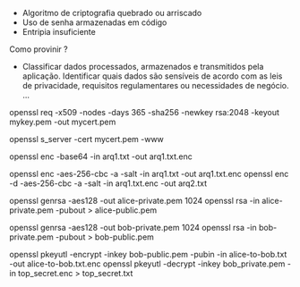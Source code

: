 - Algoritmo de criptografia quebrado ou arriscado
- Uso de senha armazenadas em código
- Entripia insuficiente

Como provinir ?

- Classificar dados processados, armazenados e transmitidos pela aplicação. Identificar quais dados são sensíveis de acordo com as leis de privacidade, requisitos regulamentares ou necessidades de negócio.
...

openssl req -x509 -nodes -days 365 -sha256 -newkey rsa:2048 -keyout mykey.pem -out mycert.pem

openssl s_server -cert mycert.pem -www

openssl enc -base64 -in arq1.txt -out arq1.txt.enc

openssl enc -aes-256-cbc -a -salt -in arq1.txt -out arq1.txt.enc
openssl enc -d -aes-256-cbc -a -salt -in arq1.txt.enc -out arq2.txt

openssl genrsa -aes128 -out alice-private.pem 1024
openssl rsa -in alice-private.pem -pubout > alice-public.pem


openssl genrsa -aes128 -out bob-private.pem 1024
openssl rsa -in bob-private.pem -pubout > bob-public.pem



openssl pkeyutl -encrypt -inkey bob-public.pem -pubin -in alice-to-bob.txt -out alice-to-bob.txt.enc
openssl pkeyutl -decrypt -inkey bob_private.pem -in top_secret.enc > top_secret.txt